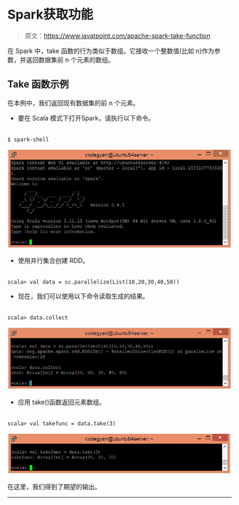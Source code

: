# Spark获取功能

> 原文：<https://www.javatpoint.com/apache-spark-take-function>

在 Spark 中，take 函数的行为类似于数组。它接收一个整数值(比如 n)作为参数，并返回数据集前 n 个元素的数组。

## Take 函数示例

在本例中，我们返回现有数据集的前 n 个元素。

*   要在 Scala 模式下打开Spark，请执行以下命令。

```

$ spark-shell

```

![Spark Take Function](img/30b3a62065c9ccd2d2beaa21e0650ce3.png)

*   使用并行集合创建 RDD。

```

scala> val data = sc.parallelize(List(10,20,30,40,50))

```

*   现在，我们可以使用以下命令读取生成的结果。

```

scala> data.collect

```

![Spark Take Function](img/e6e6214befddfdc2970b2db3fd548482.png)

*   应用 take()函数返回元素数组。

```

scala> val takefunc = data.take(3)

```

![Spark Take Function](img/f42792859b411907fd65e7b510aadc67.png)

在这里，我们得到了期望的输出。

* * *